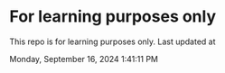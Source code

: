 # For learning purposes only
This repo is for learning purposes only.
Last updated at

Monday, September 16, 2024 1:41:11 PM

